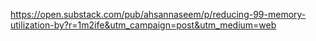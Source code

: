 https://open.substack.com/pub/ahsannaseem/p/reducing-99-memory-utilization-by?r=1m2ife&utm_campaign=post&utm_medium=web
